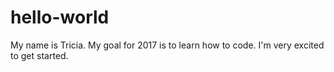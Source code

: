 # hello-world
My name is Tricia. My goal for 2017 is to learn how to code. I'm very excited to get started.
